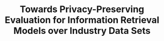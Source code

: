 ---
title: "Towards Privacy-Preserving Evaluation for Information Retrieval Models over Industry Data Sets"
collection: publications
paperurl: '/files/pub/AIRS2017.pdf'
talk: 'https://www.slideshare.net/yangpeilin/towards-privacypreserving-evaluation-for-information-retrieval-models-over-industry-data-sets'
pubtag: 'tool'
citation: '<strong>Peilin Yang</strong> and Hui Fang. <strong><i>Towards Privacy-Preserving Evaluation for Information Retrieval Models Over Industry Data Sets</i></strong>. In Proceedings of the 13th Asia Information Retrieval Societies Conference (<strong class="conference"><i>AIRS&#39;2017</i></strong>). Springer International Publishing, Jeju Island, South Korea, 210-221.'
bibtex: '<pre>@InProceedings{10.1007/978-3-319-70145-5_16,<br>
author={Yang, Peilin<br>
and Zhou, Mianwei<br>
and Chang, Yi<br>
and Zhai, Chengxiang<br>
and Fang, Hui},<br>
editor={Sung, Won-Kyung<br>
and Jung, Hanmin<br>
and Xu, Shuo<br>
and Chinnasarn, Krisana<br>
and Sumiya, Kazutoshi<br>
and Lee, Jeonghoon<br>
and Dou, Zhicheng<br>
and Yang, Grace Hui<br>
and Ha, Young-Guk<br>
and Lee, Seungbock},<br>
title={Towards Privacy-Preserving Evaluation for Information Retrieval Models Over Industry Data Sets},<br>
booktitle={Information Retrieval Technology},<br>
year={2017},<br>
publisher={Springer International Publishing},<br>
address={Cham},<br>
pages={210--221},<br>
abstract={The development of Information Retrieval (IR) techniques heavily depends on empirical studies over real world data collections. Unfortunately, those real world data sets are often unavailable to researchers due to privacy concerns. In fact, the lack of publicly available industry data sets has become a serious bottleneck hindering IR research. To address this problem, we propose to bridge the gap between academic research and industry data sets through a privacy-preserving evaluation platform. The novelty of the platform lies in its ``data-centric&#39;&#39; mechanism, where the data sit on a secure server and IR algorithms to be evaluated would be uploaded to the server. The platform will run the codes of the algorithms and return the evaluation results. Preliminary experiments with retrieval models reveal interesting new observations and insights about state of the art retrieval models, demonstrating the value of an industry data set.},
isbn={978-3-319-70145-5}<br>
}
</pre>'
---